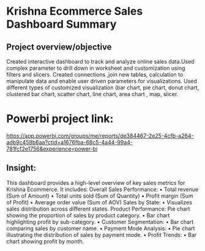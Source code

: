# Krishna Ecommerce Sales Dashboard Summary
## Project overview/objective
Created interactive dashboard to track and analyze online sales data.Used complex parameter to drill down in worksheet and customization using filters and slicers.
Created connections ,join new tables, calculation to manipulate data and enable user driven parameters for visualizations.
Used different types of customized visualization (bar chart, pie chart, donut chart, clustered bar chart, scatter chart, line chart, area chart , map, slicer.

# Powerbi project link: 
https://app.powerbi.com/groups/me/reports/de384467-2e25-4cfb-a264-adb9c458b6aa?ctid=a1676fba-68c5-4a44-99a4-781fcf2e1756&experience=power-bi
## Insight:
This dashboard provides a high-level overview of key sales metrics for Krishna Ecommerce. It includes:
Overall Sales Performance:
•	Total revenue (Sum of Amount)
•	Total units sold (Sum of Quantity)
•	Profit margin (Sum of Profit)
•	Average order value (Sum of AOV)
Sales by State:
•	Visualizes sales distribution across different states.
Product Performance:
Pie chart showing the proportion of sales by product category.
•	Bar chart highlighting profit by sub-category.
•	Customer Segmentation:
•	Bar chart comparing sales by customer name.
•	Payment Mode Analysis:
•	Pie chart illustrating the distribution of sales by payment mode.
•	Profit Trends:
•	Bar chart showing profit by month.








